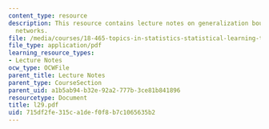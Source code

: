 ```yaml
---
content_type: resource
description: This resource contains lecture notes on generalization bounds for neural
  networks.
file: /media/courses/18-465-topics-in-statistics-statistical-learning-theory-spring-2007/715df2fe315ca1def0f8b7c1065635b2_l29.pdf
file_type: application/pdf
learning_resource_types:
- Lecture Notes
ocw_type: OCWFile
parent_title: Lecture Notes
parent_type: CourseSection
parent_uid: a1b5ab94-b32e-92a2-777b-3ce81b841896
resourcetype: Document
title: l29.pdf
uid: 715df2fe-315c-a1de-f0f8-b7c1065635b2
---
```

